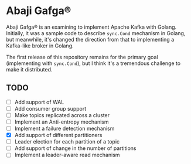 Abaji Gafga®
===========
Abaji Gafga® is an examining to implement Apache Kafka with Golang. Initially, it was a sample code to describe `sync.Cond` mechanism in Golang, but meanwhile, it's changed the direction from that to implementing a Kafka-like broker in Golang.

The first release of this repository remains for the primary goal (implementing with `sync.Cond`), but I think it's a tremendous challenge to make it distributed.

## TODO
 - [ ] Add support of WAL
 - [ ] Add consumer group support
 - [ ] Make topics replicated across a cluster
 - [ ] Implement an Anti-entropy mechanism
 - [ ] Implement a failure detection mechanism
 - [x] Add support of different partitioners
 - [ ] Leader election for each partition of a topic
 - [ ] Add support of change in the number of partitions
 - [ ] Implement a leader-aware read mechanism
